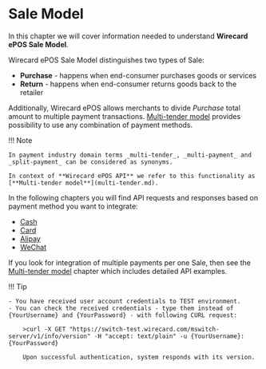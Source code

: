 # Sale Model

In this chapter we will cover information needed to understand **Wirecard ePOS Sale Model**.

Wirecard ePOS Sale Model distinguishes two types of Sale:

- **Purchase** - happens when end-consumer purchases goods or services
- **Return**   - happens when end-consumer returns goods back to the retailer

Additionally, Wirecard ePOS allows merchants to divide _Purchase_ total amount to multiple payment transactions. [Multi-tender model](multi-tender.md) provides possibility to use any combination of payment methods.

!!! Note
    
    In payment industry domain terms _multi-tender_, _multi-payment_ and _split-payment_ can be considered as synonyms.
    
    In context of **Wirecard ePOS API** we refer to this functionality as [**Multi-tender model**](multi-tender.md).
    
In the following chapters you will find API requests and responses based on payment method you want to integrate:

- [Cash](cash.md)
- [Card](card.md)
- [Alipay](alipay.md)
- [WeChat](wechat.md)

If you look for integration of multiple payments per one Sale, then see the [Multi-tender model](multi-tender.md) chapter which includes detailed API examples.

!!! Tip
    
    - You have received user account credentials to TEST environment.
    - You can check the received credentials - type them instead of {YourUsername} and {YourPassword} - with following CURL request: 
    
        >curl -X GET "https://switch-test.wirecard.com/mswitch-server/v1/info/version" -H "accept: text/plain" -u {YourUsername}:{YourPassword}

        Upon successful authentication, system responds with its version.